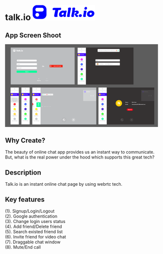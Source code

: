 # talk.io     <img src='./Public/img/logo2.png' />

## App Screen Shoot
<img src='./Public/img/sample.png'/>

## Why Create?
The beauty of online chat app provides us an instant way to communicate. But, what is the real power under the hood which supports this great tech?

## Description
Talk.io is an instant online chat page by using webrtc tech.

## Key features
(1). Signup/Login/Logout<br/>
(2). Google authentication<br/>
(3). Change login users status<br/>
(4). Add friend/Delete friend<br/>
(5). Search existed friend list<br/>
(6). Invite friend for video chat<br/>
(7). Draggable chat window<br/>
(8). Mute/End call<br/>
